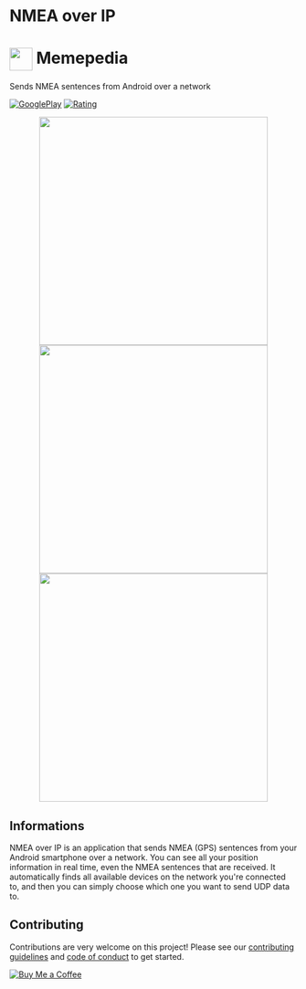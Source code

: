 # NMEA over IP

# <img align="center" src="https://play-lh.googleusercontent.com/6M5GsRSPP-TKbwZDoIUGn_9-mYiTtesXjoy5MMWeXGqHBuZZfZQeftOM2EitzIMfQA=w240-h480-rw" data-canonical-src="https://play-lh.googleusercontent.com/6M5GsRSPP-TKbwZDoIUGn_9-mYiTtesXjoy5MMWeXGqHBuZZfZQeftOM2EitzIMfQA=w240-h480-rw" height="40" /> Memepedia

Sends NMEA sentences from Android over a network

[![GooglePlay](https://img.shields.io/endpoint?color=green&logo=google-play&logoColor=green&url=https%3A%2F%2Fplayshields.herokuapp.com%2Fplay%3Fi%3Dcom.kikimanjaro.nmea_to_network%26l%3DDownloads%26m%3D)](https://play.google.com/store/apps/details?id=com.kikimanjaro.nmea_to_network) [![Rating](https://img.shields.io/endpoint?color=green&logo=google-play&logoColor=green&url=https%3A%2F%2Fplayshields.herokuapp.com%2Fplay%3Fi%3Dcom.kikimanjaro.nmea_to_network%26l%3DRating%26m%3D)](https://play.google.com/store/apps/details?id=com.kikimanjaro.nmea_to_network)

<p align='center'>
<img src="https://play-lh.googleusercontent.com/XFUDt19MHzBcCVMbtAWi6IvkwLS9Z-sU4MQF3zTDPCwVQ1_kGTbCQiydBWlBfMprnqg=w2560-h1440-rw" data-canonical-src="https://play-lh.googleusercontent.com/XFUDt19MHzBcCVMbtAWi6IvkwLS9Z-sU4MQF3zTDPCwVQ1_kGTbCQiydBWlBfMprnqg=w2560-h1440-rw" height="400" /> <img src="https://play-lh.googleusercontent.com/5l9ofEBQcz7s-6A_EEGG3Q2XELl7Nb9skgEqDkvYyDVuArpqcoAuxfrymXmwWoY9tXE=w2560-h1440-rw" data-canonical-src="https://play-lh.googleusercontent.com/5l9ofEBQcz7s-6A_EEGG3Q2XELl7Nb9skgEqDkvYyDVuArpqcoAuxfrymXmwWoY9tXE=w2560-h1440-rw" height="400" /> <img src="https://play-lh.googleusercontent.com/AbsE-h95R822AvEafM1XvzgpB4yX3PsMk7etbt5PRl4YwdtbXTtctm91FMpy6C3Powk=w2560-h1440-rw" data-canonical-src="https://play-lh.googleusercontent.com/AbsE-h95R822AvEafM1XvzgpB4yX3PsMk7etbt5PRl4YwdtbXTtctm91FMpy6C3Powk=w2560-h1440-rw" height="400" />
</p>

## Informations

NMEA over IP is an application that sends NMEA (GPS) sentences from your Android smartphone over a network.
You can see all your position information in real time, even the NMEA sentences that are received.
It automatically finds all available devices on the network you're connected to, and then you can simply choose which one you want to send UDP data to.

## Contributing

Contributions are very welcome on this project! Please see our [contributing guidelines](CONTRIBUTING.md) and [code of conduct](CODE_OF_CONDUCT.md) to get started.

[![Buy Me a Coffee](https://img.buymeacoffee.com/api/?url=aHR0cHM6Ly9pbWcuYnV5bWVhY29mZmVlLmNvbS9hcGkvP3VybD1hSFIwY0hNNkx5OWpaRzR1WW5WNWJXVmhZMjltWm1WbExtTnZiUzkxY0d4dllXUnpMM0J5YjJacGJHVmZjR2xqZEhWeVpYTXZNakF5TVM4d015ODBZekkwT0RnNE1XWmxOVE5pWmprM1lUa3pOV1kxWm1NNFlqRXpPV1EyTWk1d2JtYz0mc2l6ZT0zMDAmbmFtZT1raWtpbWFuamFybw==&creator=kikimanjaro&is_creating=creating%20mobile%20apps%20and%20plugins&design_code=1&design_color=%23ff813f&slug=kikimanjaro)](https://www.buymeacoffee.com/kikimanjaro)
